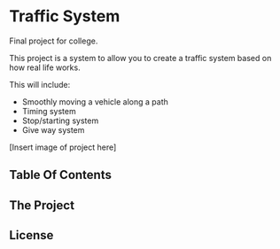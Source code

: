 # Traffic System

Final project for college.

This project is a system to allow you to create a traffic system based on how real life works.

This will include:
* Smoothly moving a vehicle along a path
* Timing system
* Stop/starting system
* Give way system

[Insert image of project here]

## Table Of Contents

## The Project

## License
